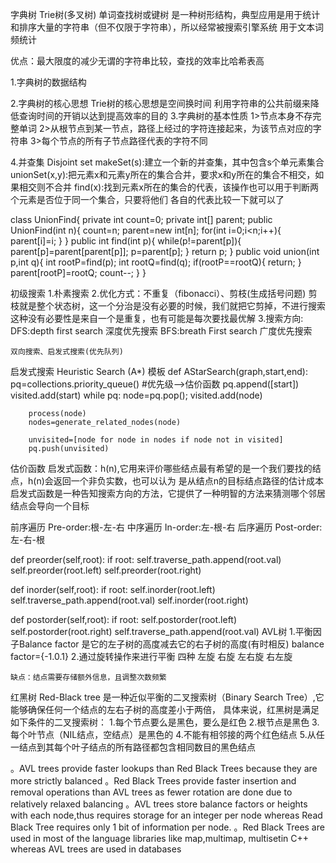 字典树 Trie树(多叉树) 单词查找树或键树
是一种树形结构，典型应用是用于统计和排序大量的字符串（但不仅限于字符串），所以经常被搜索引擎系统
用于文本词频统计

优点：最大限度的减少无谓的字符串比较，查找的效率比哈希表高

1.字典树的数据结构

2.字典树的核心思想
    Trie树的核心思想是空间换时间
    利用字符串的公共前缀来降低查询时间的开销以达到提高效率的目的
3.字典树的基本性质
    1>节点本身不存完整单词
    2>从根节点到某一节点，路径上经过的字符连接起来，为该节点对应的字符串
    3>每个节点的所有子节点路径代表的字符不同

4.并查集 Disjoint set
makeSet(s):建立一个新的并查集，其中包含s个单元素集合
unionSet(x,y):把元素x和元素y所在的集合合并，要求x和y所在的集合不相交，如果相交则不合并
find(x):找到元素x所在的集合的代表，该操作也可以用于判断两个元素是否位于同一个集合，只要将他们
各自的代表比较一下就可以了

class UnionFind{
    private int count=0;
    private int[] parent;
    public UnionFind(int n){
        count=n;
        parent=new int[n];
        for(int i=0;i<n;i++){
            parent[i]=i;
        }
    }
    public int find(int p){
        while(p!=parent[p]){
            parent[p]=parent[parent[p]];
            p=parent[p];
        }
        return p;
    }
    public void union(int p,int q){
        int rootP=find(p);
        int rootQ=find(q);
        if(rootP==rootQ){
            return;
        }
        parent[rootP]=rootQ;
        count--;
    }
}

初级搜索
1.朴素搜索
2.优化方式：不重复（fibonacci）、剪枝(生成括号问题)
    剪枝就是整个状态树，这一个分治是没有必要的时候，我们就把它剪掉，不进行搜索
    这种没有必要性是来自一个是重复，也有可能是每次要找最优解
3.搜索方向:
    DFS:depth first search 深度优先搜索
    BFS:breath First search 广度优先搜索
    
    双向搜索、启发式搜索(优先队列)
    
启发式搜索 Heuristic Search (A*) 
模板
def AStarSearch(graph,start,end):
    pq=collections.priority_queue() #优先级-->估价函数
    pq.append([start])
    visited.add(start)
    while pq:
        node=pq.pop();
        visited.add(node)
        
        process(node)
        nodes=generate_related_nodes(node)
        
        unvisited=[node for node in nodes if node not in visited]
        pq.push(unvisited)
        
估价函数
    启发式函数：h(n),它用来评价哪些结点最有希望的是一个我们要找的结点，h(n)会返回一个非负实数，也可以认为
    是从结点n的目标结点路径的估计成本
    启发式函数是一种告知搜索方向的方法，它提供了一种明智的方法来猜测哪个邻居结点会导向一个目标
    
前序遍历 Pre-order:根-左-右
中序遍历 In-order:左-根-右
后序遍历 Post-order:左-右-根

def preorder(self,root):
    if root:
        self.traverse_path.append(root.val)
        self.preorder(root.left)
        self.preorder(root.right)
        
def inorder(self,root):
    if root:
        self.inorder(root.left)
        self.traverse_path.append(root.val)
        self.inorder(root.right)
        
def postorder(self,root):
    if root:
        self.postorder(root.left)
        self.postorder(root.right)
        self.traverse_path.append(root.val)
AVL树
    1.平衡因子Balance factor
    是它的左子树的高度减去它的右子树的高度(有时相反) balance factor={-1.0.1}
    2.通过旋转操作来进行平衡 四种
      左旋
      右旋
      左右旋
      右左旋
      
    缺点：结点需要存储额外信息，且调整次数频繁
    
红黑树 Red-Black tree
是一种近似平衡的二叉搜索树（Binary Search Tree）,它能够确保任何一个结点的左右子树的高度差小于两倍，
具体来说，红黑树是满足如下条件的二叉搜索树：
    1.每个节点要么是黑色，要么是红色
    2.根节点是黑色
    3.每个叶节点（NIL结点，空结点）是黑色的
    4.不能有相邻接的两个红色结点
    5.从任一结点到其每个叶子结点的所有路径都包含相同数目的黑色结点
    
。AVL trees provide faster lookups than Red Black Trees because they are more strictly balanced
。Red Black Trees provide faster insertion and removal operations than AVL trees as fewer rotation
are done due to relatively relaxed balancing
。AVL trees store balance factors or heights with each node,thus requires storage for an integer per node
whereas Read Black Tree requires only 1 bit of information per node.
。Red Black Trees are used in most of the language libraries like map,multimap,
multisetin C++ whereas AVL trees are used in databases 




































































    
    

